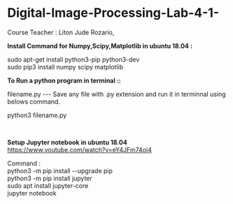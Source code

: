 # Digital-Image-Processing-Lab-4-1-
Course Teacher : Liton Jude Rozario,

<b> Install Command for Numpy,Scipy,Matplotlib in ubuntu 18.04 : </b> <br>

sudo apt-get install python3-pip python3-dev <br>
sudo pip3 install numpy scipy matplotlib

<b>To Run a python program in terminal :: </b>

filename.py --- Save any file with .py extension and run it in terminnal using belows command. <br>

python3 filename.py

<br>

<b>Setup Jupyter notebook in ubuntu 18.04 </b><br>
  https://www.youtube.com/watch?v=eY4JFm74oi4 <br>
  
  Command : <br>
  python3 -m pip install --upgrade pip <br>
  python3 -m pip install jupyter  <br>
  sudo apt install jupyter-core <br>
  jupyter notebook
